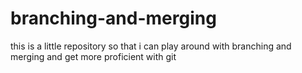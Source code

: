# branching-and-merging
this is a little repository so that i can play around with branching and merging and get more proficient with git
